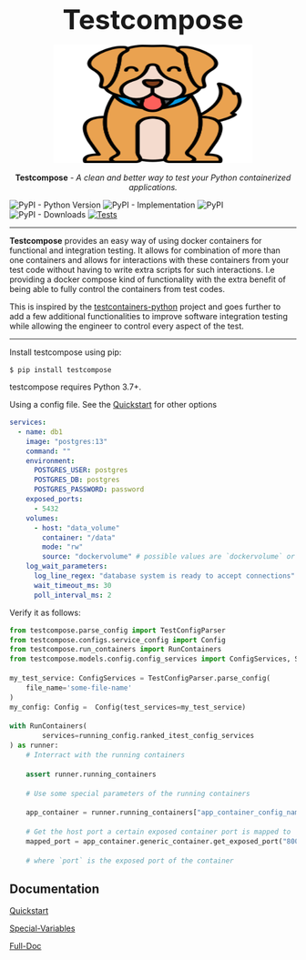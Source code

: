 <h1 align="center" style="font-size: 3rem; margin: -15px 0">
Testcompose
</h1>



<p align="center" style="margin: 30px 0 10px">
  <img width="350" height="208" src="docs/images/testcompose.png" alt='Testcompose'>
</p>

<p align="center"><strong>Testcompose</strong> <em>- A clean and better way to test your Python containerized applications.</em></p>



![PyPI - Python Version](https://img.shields.io/pypi/pyversions/testcompose)
![PyPI - Implementation](https://img.shields.io/pypi/implementation/testcompose)
![PyPI](https://img.shields.io/pypi/v/testcompose)
![PyPI - Downloads](https://img.shields.io/pypi/dm/testcompose)
[![Tests](https://github.com/rugging24/python-testcompose/workflows/RunningTests/badge.svg)](https://github.com/rugging24/python-testcompose/blob/main/.github/workflows/tests.yaml)


---
**Testcompose** provides an easy way of using docker containers for functional and integration testing. It allows for combination of more than one containers and allows for interactions with these containers from your test code without having to write extra scripts for such interactions. I.e providing a docker compose kind of functionality with the extra benefit of being able to fully control the containers from test codes.

This is inspired by the [testcontainers-python](https://testcontainers-python.readthedocs.io/en/latest/index.html#) project and goes further to add a few additional functionalities to improve software integration testing while allowing the engineer to control every aspect of the test.

---

Install testcompose using pip:

```shell
$ pip install testcompose
```

testcompose requires Python 3.7+.

Using a config file. See the [Quickstart](https://github.com/rugging24/python-testcompose/blob/main/docs/quickstart.md) for other options

```yaml
services:
  - name: db1
    image: "postgres:13"
    command: ""
    environment:
      POSTGRES_USER: postgres
      POSTGRES_DB: postgres
      POSTGRES_PASSWORD: password
    exposed_ports:
      - 5432
    volumes:
      - host: "data_volume"
        container: "/data"
        mode: "rw"
        source: "dockervolume" # possible values are `dockervolume` or `filesystem`
    log_wait_parameters:
      log_line_regex: "database system is ready to accept connections"
      wait_timeout_ms: 30
      poll_interval_ms: 2
```

Verify it as follows:

```python
from testcompose.parse_config import TestConfigParser
from testcompose.configs.service_config import Config
from testcompose.run_containers import RunContainers
from testcompose.models.config.config_services import ConfigServices, Service

my_test_service: ConfigServices = TestConfigParser.parse_config(
    file_name='some-file-name'
)
my_config: Config =  Config(test_services=my_test_service)

with RunContainers(
        services=running_config.ranked_itest_config_services
) as runner:
    # Interract with the running containers

    assert runner.running_containers

    # Use some special parameters of the running containers

    app_container = runner.running_containers["app_container_config_name"].config_environment_variables

    # Get the host port a certain exposed container port is mapped to
    mapped_port = app_container.generic_container.get_exposed_port("8000")

    # where `port` is the exposed port of the container


```


## Documentation

[Quickstart](https://github.com/rugging24/python-testcompose/blob/main/docs/quickstart.md)

[Special-Variables](https://github.com/rugging24/python-testcompose/blob/main/docs/environment_variables.md)

[Full-Doc](https://rugging24.github.io/python-testcompose/)
